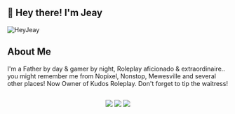 ## 👋 Hey there! I'm Jeay
<p align="left"> <img src="https://komarev.com/ghpvc/?username=heyjeay&label=Views&color=blue&style=plastic" alt="HeyJeay" /> </p>



## About Me
I'm a Father by day & gamer by night, Roleplay aficionado & extraordinaire.. you might remember me from Nopixel, Nonstop, Mewesville and several other places! Now Owner of Kudos Roleplay. Don't forget to tip the waitress!<br>

## 

<p align="center">
<a href="#"><img src="https://img.shields.io/badge/-Website-ff00ff?style=flat&logo=CodeSandbox&logoColor=white"/></a>
<a href="#"><img src="https://img.shields.io/badge/-Discord-7289DA?style=flat&logo=Discord&logoColor=white"/></a>
<a href="#"><img src="https://img.shields.io/badge/-Twitter-1DA1F2?style=flat&logo=Twitter&logoColor=white"/></a>
</p>
